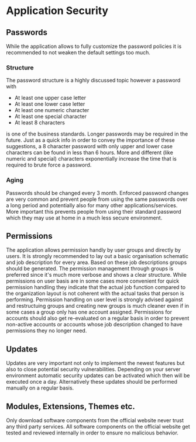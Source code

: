 # Application Security

## Passwords

While the application allows to fully customize the password policies it is recommended to not weaken the default settings too much.

### Structure

The password structure is a highly discussed topic however a password with

* At least one upper case letter
* At least one lower case letter
* At least one numeric character
* At least one special character
* At least 8 characters

is one of the business standards. Longer passwords may be required in the future. Just as a quick info in order to convey the importance of these suggestions, a 8 character password with only upper and lower case characters can be found in less than 6 hours. More and different (like numeric and special) characters exponentially increase the time that is required to brute force a password.

### Aging

Passwords should be changed every 3 month. Enforced password changes are very common and prevent people from using the same passwords over a long period and potentially also for many other applications/services. More important this prevents people from using their standard password which they may use at home in a much less secure environment.

## Permissions

The application allows permission handly by user groups and directly by users. It is strongly recommended to lay out a basic organisation schematic and job description for every area. Based on these job descriptions groups should be generated. The permission management through groups is preferred since it's much more verbose and shows a clear structure. While permissions on user basis are in some cases more convenient for quick permission handling they indicate that the actual job function compared to the organization layout is not coherent with the actual tasks that person is performing. Permission handling on user level is strongly advised against and restructuing groups and creating new groups is much cleaner even if in some cases a group only has one account assigned. Permissions for accounts should also get re-evaluated on a regular basis in order to prevent non-active accounts or accounts whose job description changed to have permissions they no longer need.

## Updates

Updates are very important not only to implement the newest features but also to close potential security vulnerabilities. Depending on your server environment automatic security updates can be activated which then will be executed once a day. Alternatively these updates should be performed manually on a regular basis.

## Modules, Extensions, Themes etc.

Only download software components from the official website never trust any third party services. All software components on the official website get tested and reviewed internally in order to ensure no malicious behavior.